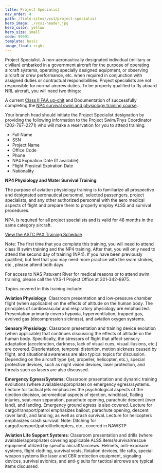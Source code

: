 ```yaml
---
title: Project Specialist
nav_order: 4
path: /field-sites/vxs1/project-specialist
hero_image: ./vxs1-header.jpg
hero_color: yellow
hero_size: small
code: 99991
template: basic
image_float: right
---
```

Project Specialist. A non-aeronautically designated individual (military or civilian) embarked in a government aircraft for the purpose of operating aircraft systems, operating specially designed equipment, or observing aircraft or crew performance, etc. when required in conjunction with assigned duties or contractual responsibilities. Project specialists are not responsible for normal aircrew duties.
To be properly qualified to fly aboard NRL aircraft, you will need two things:

A current [Class II FAA up-chit](https://www.faa.gov/pilots/amelocator/) and
Documentation of successfully completing the [NP4 survival swim and physiology training course](https://www.nrl.navy.mil/vxs1/project-specialist/np4-training).

Your branch head should initiate the Project Specialist designation by providing the following information to the Project Swim/Phys Coordinator (202-767-2271) who will make a reservation for you to attend training:

- Full Name
- SSN
- Project Name
- Office Code
- Phone
- NP4 Expiration Date (If available)
- Flight Physical Expiration Date
- Nationality

**NP4 Physiology and Water Survival Training**

The purpose of aviation physiology training is to familiarize all prospective and designated aeronautical personnel, selected passengers, project specialists, and any other authorized personnel with the aero medical aspects of flight and prepare them to properly employ ALSS and survival procedures.

NP4, is required for all project specialists and is valid for 48 months in the same category aircraft.

[View the ASTC PAX Training Schedule](http://www.med.navy.mil/sites/nmotc/nsti/Pages/ASTCPatuxentRiver.aspx)

Note: The first time that you complete this training, you will need to attend class III swim training and the NP4 training. After that, you will only need to attend the second day of training (NP4). If you have been previously qualified, but feel that you may need more practice with the swim strokes, etc., please attend both days.

For access to NAS Patuxent River for medical reasons or to attend swim training, please call the VXS-1 Project Office at 301-342-8975.

Topics covered in this training include:

**Aviation Physiology**: Classroom presentation and low-pressure chamber flight (when applicable) on the effects of altitude on the human body. The principles of cardiovascular and respiratory physiology are emphasized. Presentation primarily covers hypoxia, hyperventilation, trapped gas, evolved gas (decompression sickness), and aviation oxygen systems.

**Sensory Physiology**: Classroom presentation and training device evolution (when applicable) that continues discussing the effects of altitude on the human body. Specifically, the stressors of flight that affect sensory adaptation (acceleration, darkness, lack of visual cues, visual illusions, etc.) are covered. Disorientation, temporal distortion, motion sickness caused by flight, and situational awareness are also typical topics for discussion. Depending on the aircraft type (jet, propeller, helicopter, etc.), special protective devices, such as night vision devices, laser protection, and threats such as lasers are also discussed.

**Emergency Egress/Systems**: Classroom presentation and dynamic training evolutions (where available/appropriate) on emergency egress/systems. Lecture for tactical jets emphasizes the psychological aspects of the ejection decision, aeromedical aspects of ejection, windblast, flailing injuries, seat-man separation, parachute opening, parachute descent (over land), and landing. Emergency ground egress is also covered. Lecture for cargo/transport/patrol emphasizes bailout, parachute opening, descent (over land), and landing, as well as crash survival. Lecture for helicopters emphasizes crash survival. Note: Ditching for cargo/transport/patrol/helicopters, etc., covered in NAWSTP.

**Aviation Life Support Systems**: Classroom presentation and drills (where available/appropriate) covering applicable ALSS items/survival/rescue equipment utilized by specific aircraft/aircrews. Helmets, anti-exposure systems, flight clothing, survival vests, flotation devices, life rafts, special weapon systems like laser and CBR protection equipment, signaling devices, survival avionics, and anti-g suits for tactical aircrews are typical items discussed.